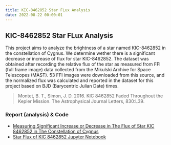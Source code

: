 ```yaml
---
title: KIC-8462852 Star FLux Analysis
date: 2022-08-22 00:00:01
---
```


## KIC-8462852 Star FLux Analysis

This project aims to analyze the brightness of a star named KIC-8462852 in the constellation of Cygnus. We determine wether there is a significant decrease or increase of flux for star KIC-8462852. The dataset was obtained after recording the relative flux of the star as measured from FFI (full frame image) data collected from the Mikulski Archive for Space Telescopes (MAST). 53 FFI images were downloaded from this source, and the normalized flux was calculated and reported in the dataset for this project based on BJD (Barycentric Julian Date) times.

> Montet, B. T., Simon, J. D. 2016. KIC 8462852 Faded Throughout the Kepler Mission. The Astrophysical Journal Letters, 830:L39.

### Report (analysis) & Code

- [Measuring Significant Increase or Decrease in The Flux of Star KIC 8462852 in The Constellation of Cygnus](./star-flux/Star%20Flux%20of%20KIC%208462852%20report.pdf)
- [Star Flux of KIC 8462852 Jupyter Notebook](./star-flux/Star%20Flux%20of%20KIC%208462852%20code.pdf)

